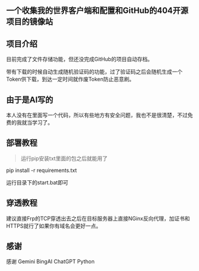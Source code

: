 ## 一个收集我的世界客户端和配置和GitHub的404开源项目的镜像站

## 项目介绍

目前完成了文件存储功能，但还没完成GitHub的项目自动存档。

带有下载的时候自动生成随机验证码的功能，过了验证码之后会随机生成一个Token供下载，到达一定时间就作废Token防止恶意刷。

## 由于是AI写的

本人没有在里面写一个代码，所以有些地方有安全问题，我也不是很清楚，不过免费的我就当学习了。

## 部署教程

> 运行pip安装txt里面的包之后就能用了

pip install -r requirements.txt

运行目录下的start.bat即可

## 穿透教程

建议直接Frp的TCP穿透出去之后在目标服务器上直接NGinx反向代理，加证书和HTTPS就行了如果你有域名会更好一点。

## 感谢

感谢 Gemini BingAI ChatGPT Python
